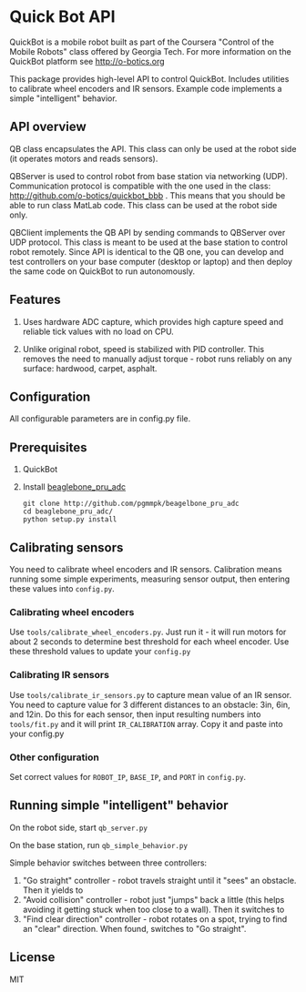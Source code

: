 # Quick Bot API

QuickBot is a mobile robot built as part of the Coursera "Control of the Mobile Robots" class offered by
Georgia Tech. For more information on the QuickBot platform see http://o-botics.org

This package provides high-level API to control QuickBot. Includes utilities to calibrate wheel encoders
and IR sensors. Example code implements a simple "intelligent" behavior.


## API overview

QB class encapsulates the API. This class can only be used at the robot side (it operates motors and reads
sensors).

QBServer is used to control robot from base station via networking (UDP). Communication protocol is
compatible with the one used in the class: http://github.com/o-botics/quickbot_bbb . This means that you should be
able to run class MatLab code. This class can be used at the robot side only.

QBClient implements the QB API by sending commands to QBServer over UDP protocol. This class is meant to
be used at the base station to control robot remotely. Since API is identical to the QB one, you can develop
and test controllers on your base computer (desktop or laptop) and then deploy the same code on QuickBot to
run autonomously.


## Features

1. Uses hardware ADC capture, which provides high capture speed and reliable tick values with no load on CPU.

2. Unlike original robot, speed is stabilized with PID controller. This removes the need to manually adjust
torque - robot runs reliably on any surface: hardwood, carpet, asphalt.


## Configuration

All configurable parameters are in config.py file.

## Prerequisites

1. QuickBot

2. Install [beaglebone_pru_adc](http://github.com/pgmmpk/beagelbone_pru_adc)
    ```
    git clone http://github.com/pgmmpk/beagelbone_pru_adc
    cd beaglebone_pru_adc/
    python setup.py install
    ```

## Calibrating sensors

You need to calibrate wheel encoders and IR sensors. Calibration means running some simple experiments,
measuring sensor output, then entering these values into `config.py`.

### Calibrating wheel encoders

Use `tools/calibrate_wheel_encoders.py`. Just run it - it will run motors for about 2 seconds to determine
best threshold for each wheel encoder. Use these threshold values to update your `config.py`

### Calibrating IR sensors

Use `tools/calibrate_ir_sensors.py` to capture mean value of an IR sensor. You need to capture
value for 3 different distances to an obstacle: 3in, 6in, and 12in. Do this for each sensor, then
input resulting numbers into `tools/fit.py` and it will print `IR_CALIBRATION` array. Copy it and paste
into your config.py

### Other configuration

Set correct values for `ROBOT_IP`, `BASE_IP`, and `PORT` in `config.py`.

## Running simple "intelligent" behavior

On the robot side, start `qb_server.py`

On the base station, run `qb_simple_behavior.py`

Simple behavior switches between three controllers:

1. "Go straight" controller - robot travels straight until it "sees" an obstacle. Then it yields to
2. "Avoid collision" controller - robot just "jumps" back a little (this helps avoiding it getting stuck
   when too close to a wall). Then it switches to
3. "Find clear direction" controller - robot rotates on a spot, trying to find an "clear" direction. When
   found, switches to "Go straight".

## License
MIT
